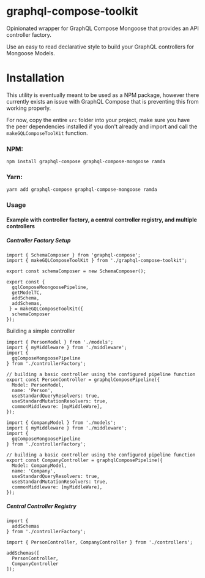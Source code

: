 # graphql-compose-toolkit
Opinionated wrapper for GraphQL Compose Mongoose that provides an API controller factory.

Use an easy to read declarative style to build your GraphQL controllers for Mongoose Models.

# Installation

This utility is eventually meant to be used as a NPM package, however there currently exists an issue with GraphQL Compose that is preventing this from working properly. 

For now, copy the entire ```src``` folder into your project, make sure you have the peer dependencies installed if you don't already and import and call the ```makeGQLComposeToolKit``` function.

### NPM:
```
npm install graphql-compose graphql-compose-mongoose ramda
```
### Yarn:
```
yarn add graphql-compose graphql-compose-mongoose ramda
```
### Usage

#### Example with controller factory, a central controller registry, and multiple controllers
##### Controller Factory Setup
```
import { SchemaComposer } from 'graphql-compose';
import { makeGQLComposeToolKit } from './graphql-compose-toolkit';

export const schemaComposer = new SchemaComposer();

export const { 
  gqlComposeMoongoosePipeline,
  getModelTC,
  addSchema,
  addSchemas,
 } = makeGQLComposeToolKit({
  schemaComposer
});

```
Building a simple controller
```
import { PersonModel } from './models';
import { myMiddleware } from './middleware';
import { 
  gqComposeMongoosePipeline 
} from './controllerFactory';

// building a basic controller using the configured pipeline function
export const PersonController = graphqlComposePipeline({
  Model: PersonModel,
  name: 'Person',
  useStandardQueryResolvers: true,
  useStandardMutationResolvers: true,
  commonMiddleware: [myMiddleWare],  
});
```
```
import { CompanyModel } from './models';
import { myMiddleware } from './middleware';
import { 
  gqComposeMongoosePipeline 
} from './controllerFactory';

// building a basic controller using the configured pipeline function
export const CompanyController = graphqlComposePipeline({
  Model: CompanyModel,
  name: 'Company',
  useStandardQueryResolvers: true,
  useStandardMutationResolvers: true,
  commonMiddleware: [myMiddleWare],  
});
```
##### Central Controller Registry
```
import {    
  addSchemas  
} from './controllerFactory';

import { PersonController, CompanyController } from './controllers';

addSchemas([
  PersonController,
  CompanyController
]);
```
